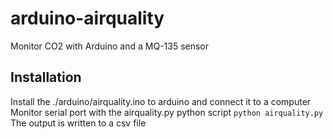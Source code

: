# arduino-airquality
Monitor CO2 with Arduino and a MQ-135 sensor

## Installation
Install the ./arduino/airquality.ino to arduino and connect it to a computer
Monitor serial port with the airquality.py python script
```python airquality.py ```
The output is written to a csv file
